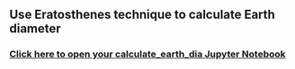 ## Use Eratosthenes technique to calculate Earth diameter

### [Click here to open your calculate_earth_dia Jupyter Notebook](http://cedvm.zapto.org/hub/user-redirect/git-pull?repo=https%3A%2F%2Fgithub.com%2Fthebushschool%2Fastronomy&branch=gh-pages&urlpath=lab%2Ftree%2Fastronomy%2Fprojects%2F2_calculate_earth_dia%2Feratosthenes_earth_circum.ipynb?reset)
